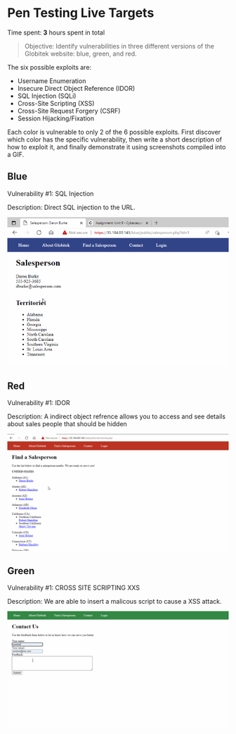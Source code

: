 # Pen Testing Live Targets

Time spent: **3** hours spent in total

> Objective: Identify vulnerabilities in three different versions of the Globitek website: blue, green, and red.

The six possible exploits are:

* Username Enumeration
* Insecure Direct Object Reference (IDOR)
* SQL Injection (SQLi)
* Cross-Site Scripting (XSS)
* Cross-Site Request Forgery (CSRF)
* Session Hijacking/Fixation

Each color is vulnerable to only 2 of the 6 possible exploits. First discover which color has the specific vulnerability, then write a short description of how to exploit it, and finally demonstrate it using screenshots compiled into a GIF.

## Blue

Vulnerability #1: SQL Injection

Description: Direct SQL injection to the URL.

<img src="blue-vuln1.gif">

## Red

Vulnerability #1: IDOR

Description: A indirect object refrence allows you to access and see details about sales people that should be hidden

<img src="red-vuln1.gif">

## Green

Vulnerability #1: CROSS SITE SCRIPTING XXS

Description: We are able to insert a malicous script to cause a XSS attack.

<img src="green-vuln1.gif">
